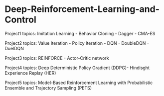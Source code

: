 # Deep-Reinforcement-Learning-and-Control

Project1 topics: Imitation Learning - Behavior Cloning - Dagger - CMA-ES 

Project2 topics: Value Iteration - Policy Iteration - DQN - DoubleDQN - DuelDQN

Project3 topics: REINFORCE - Actor-Critic network

Project4 topics: Deep Deterministic Policy Gradient (DDPG)- Hindisght Experience Replay (HER)

Project5 topics: Model-Based Reinforcement Learning with Probabilistic Ensemble and Trajectory Sampling (PETS) 
